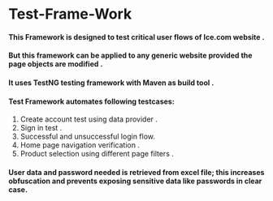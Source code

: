 # Test-Frame-Work
<h4>This Framework is designed to test critical user flows of Ice.com website .</h4>
<h4>But this framework can be applied to any generic website provided the page objects are modified .</h4>
<h4>It uses TestNG testing framework with Maven as build tool .</h4>
<h4>Test Framework automates following testcases:</h4>
<ol>
	<li>Create account test using data provider .</li>
	<li>Sign in test .
	<li>Successful and unsuccessful login flow.</li>
	<li>Home page navigation verification .</li>
	<li>Product selection using different page filters .</li>
	</ol>
<h4>User data and password needed is retrieved from excel file; this increases obfuscation and prevents exposing sensitive data like passwords in clear case.</h4>

